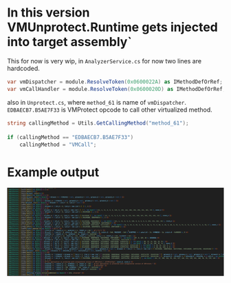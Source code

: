 # In this version VMUnprotect.Runtime gets injected into target assembly`

This for now is very wip, in `AnalyzerService.cs` for now two lines are hardcoded.

```csharp
var vmDispatcher = module.ResolveToken(0x0600022A) as IMethodDefOrRef;
var vmCallHandler = module.ResolveToken(0x0600020D) as IMethodDefOrRef;
```

also in `Unprotect.cs`, where `method_61` is name of `vmDispatcher`.
`EDBAECB7.B5AE7F33` is VMProtect opcode to call other virtualized method.

```csharp
string callingMethod = Utils.GetCallingMethod("method_61");

if (callingMethod == "EDBAECB7.B5AE7F33")
    callingMethod = "VMCall";
```

# Example output
<img src="docs\example.png"/>